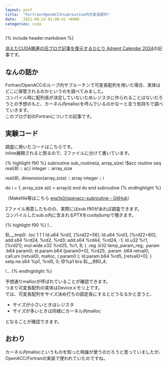 ```yaml
---
layout: post
title:  "Fortran+OpenACCのsubroutine内可変長配列"
date:   2021-09-24 01:08:41 +0900
categories: cuda
---
```


{% include header.markdown %}

<a href="https://adventar.org/calendars/10896">消えたCUDA関連の旧ブログ記事を復元するひとり Advent Calendar 2024</a>の記事です。

<h2 id='a'>なんの話か</h2>
<p>
Fortran/OpenACCのループ内サブルーチンで可変長配列を用いた場合、実体はどこに保管されるのかというのを調べてみました。<br>
コンパイル時に配列長が決定していないためレジスタに作られることはないだろうとの予想のもと、カーネル内mallocを呼んでいるのかなーと言う気持ちで調べていきます。<br>
このブログ初のFortranについての記事です。
</p>

<h2>実験コード</h2>
<p>
調査に用いたコードはこちらです。<br>
inline展開されると困るので、2ファイルに分けて書いています。
</p>

{% highlight f90 %}
subroutine sub_routine(a, array_size)
  !$acc routine seq
  real(8) :: a(:)
  integer :: array_size

  real(8), dimension(array_size) :: array
  integer :: i

  do i = 1, array_size
    a(i) = array(i)
  end do
end subroutine
{% endhighlight %}

<p>
（Makefile等はこちら <a href='https://github.com/enp1s0/openacc-subroutine'>enp1s0/openacc-subroutine - GitHub</a>）
</p>
<p>
2ファイル用意したものの、実際にはsub.f90があれば調査できます。<br>
コンパイルしたsub.o内に含まれるPTXをcuobjdumpで覗きます。
</p>

{% highlight f90 %}
!...

$L__tmp0:
.loc	1 1 1
ld.u64 %rd2, [%rd22+56];
ld.u64 %rd3, [%rd22+80];
add.s64 %rd24, %rd2, %rd3;
add.s64 %rd44, %rd24, -1;
ld.u32 %r1, [%rd21];
mul.wide.s32 %rd25, %r1, 8;
{
	.reg .b32 temp_param_reg;
.param .b64 param0;
st.param.b64 [param0+0], %rd25;
.param .b64 retval0;
call.uni (retval0),
malloc,
(
param0
);
ld.param.b64 %rd5, [retval0+0];
}
	setp.ne.s64 %p1, %rd5, 0;
@%p1 bra $L__BB0_4;

!...
{% endhighlight %}

<p>
予想通りmallocが呼ばれていることが確認できます。<br>
つまり可変長配列の実体はDeviceメモリ上です。<br>
では、可変長配列をサイズ決め打ちの固定長にするとどうなるかと言うと、
</p>
<ul>
  <li>サイズが小さいときはレジスタ</li>
  <li>サイズが多いときは同様にカーネル内malloc</li>
</ul>
<p>
となることが確認できます。
</p>

<h2 id='c'>おわり</h2>
<p>
カーネル内mallocというものを知った時誰が使うのだろうと思っていましたが、OpenACC/Fortranの実装で使われていたのですね。
